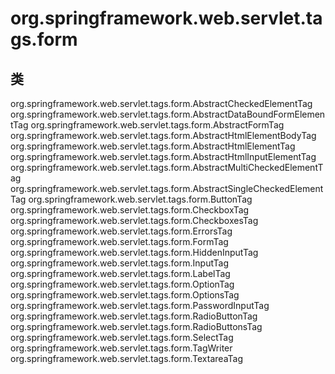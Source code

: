 # org.springframework.web.servlet.tags.form

## 类

org.springframework.web.servlet.tags.form.AbstractCheckedElementTag
org.springframework.web.servlet.tags.form.AbstractDataBoundFormElementTag
org.springframework.web.servlet.tags.form.AbstractFormTag
org.springframework.web.servlet.tags.form.AbstractHtmlElementBodyTag
org.springframework.web.servlet.tags.form.AbstractHtmlElementTag
org.springframework.web.servlet.tags.form.AbstractHtmlInputElementTag
org.springframework.web.servlet.tags.form.AbstractMultiCheckedElementTag
org.springframework.web.servlet.tags.form.AbstractSingleCheckedElementTag
org.springframework.web.servlet.tags.form.ButtonTag
org.springframework.web.servlet.tags.form.CheckboxTag
org.springframework.web.servlet.tags.form.CheckboxesTag
org.springframework.web.servlet.tags.form.ErrorsTag
org.springframework.web.servlet.tags.form.FormTag
org.springframework.web.servlet.tags.form.HiddenInputTag
org.springframework.web.servlet.tags.form.InputTag
org.springframework.web.servlet.tags.form.LabelTag
org.springframework.web.servlet.tags.form.OptionTag
org.springframework.web.servlet.tags.form.OptionsTag
org.springframework.web.servlet.tags.form.PasswordInputTag
org.springframework.web.servlet.tags.form.RadioButtonTag
org.springframework.web.servlet.tags.form.RadioButtonsTag
org.springframework.web.servlet.tags.form.SelectTag
org.springframework.web.servlet.tags.form.TagWriter
org.springframework.web.servlet.tags.form.TextareaTag




